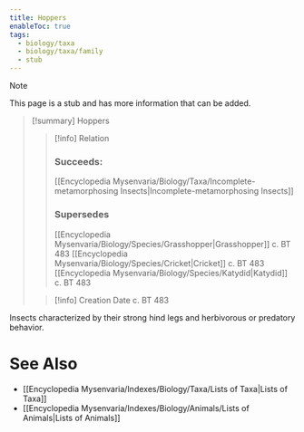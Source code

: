```yaml
---
title: Hoppers
enableToc: true
tags:
  - biology/taxa
  - biology/taxa/family
  - stub
---
```


> [!note]
> This page is a stub and has more information that can be added.

> [!summary] Hoppers
> > [!info] Relation
> > ### Succeeds:
> > [[Encyclopedia Mysenvaria/Biology/Taxa/Incomplete-metamorphosing Insects|Incomplete-metamorphosing Insects]]
> > ### Supersedes 
> > [[Encyclopedia Mysenvaria/Biology/Species/Grasshopper|Grasshopper]] c. BT 483
> > [[Encyclopedia Mysenvaria/Biology/Species/Cricket|Cricket]] c. BT 483
> > [[Encyclopedia Mysenvaria/Biology/Species/Katydid|Katydid]] c. BT 483
>
> > [!info] Creation Date
> > c. BT 483

Insects characterized by their strong hind legs and herbivorous or predatory behavior.

# See Also
- [[Encyclopedia Mysenvaria/Indexes/Biology/Taxa/Lists of Taxa|Lists of Taxa]]
- [[Encyclopedia Mysenvaria/Indexes/Biology/Animals/Lists of Animals|Lists of Animals]]
